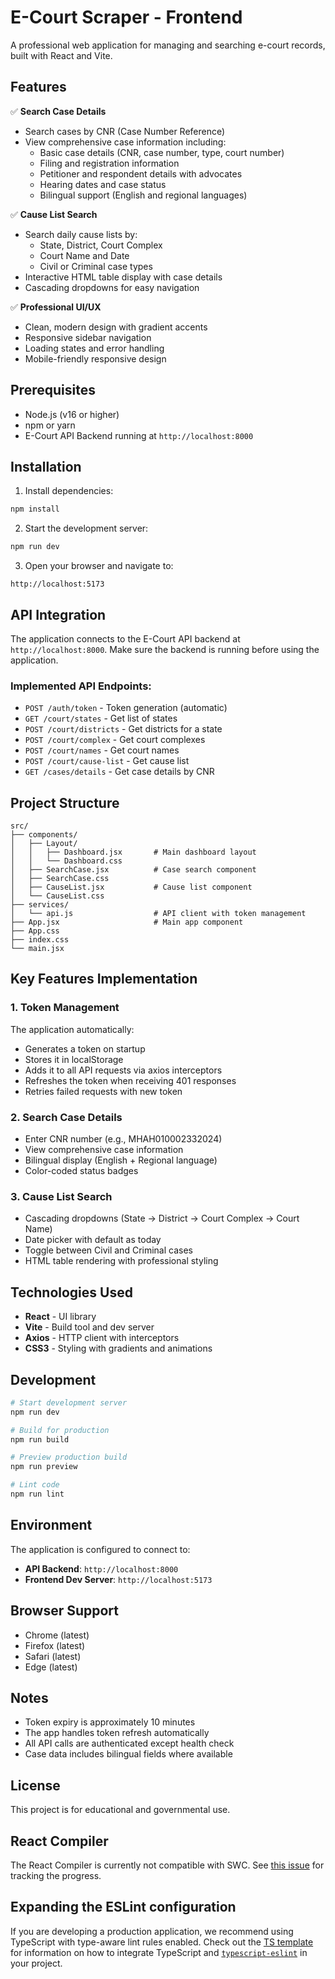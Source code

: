 # E-Court Scraper - Frontend

A professional web application for managing and searching e-court records, built with React and Vite.

## Features

✅ **Search Case Details**
- Search cases by CNR (Case Number Reference)
- View comprehensive case information including:
  - Basic case details (CNR, case number, type, court number)
  - Filing and registration information
  - Petitioner and respondent details with advocates
  - Hearing dates and case status
  - Bilingual support (English and regional languages)

✅ **Cause List Search**
- Search daily cause lists by:
  - State, District, Court Complex
  - Court Name and Date
  - Civil or Criminal case types
- Interactive HTML table display with case details
- Cascading dropdowns for easy navigation

✅ **Professional UI/UX**
- Clean, modern design with gradient accents
- Responsive sidebar navigation
- Loading states and error handling
- Mobile-friendly responsive design

## Prerequisites

- Node.js (v16 or higher)
- npm or yarn
- E-Court API Backend running at `http://localhost:8000`

## Installation

1. Install dependencies:
```bash
npm install
```

2. Start the development server:
```bash
npm run dev
```

3. Open your browser and navigate to:
```
http://localhost:5173
```

## API Integration

The application connects to the E-Court API backend at `http://localhost:8000`. Make sure the backend is running before using the application.

### Implemented API Endpoints:

- `POST /auth/token` - Token generation (automatic)
- `GET /court/states` - Get list of states
- `POST /court/districts` - Get districts for a state
- `POST /court/complex` - Get court complexes
- `POST /court/names` - Get court names
- `POST /court/cause-list` - Get cause list
- `GET /cases/details` - Get case details by CNR

## Project Structure

```
src/
├── components/
│   ├── Layout/
│   │   ├── Dashboard.jsx       # Main dashboard layout
│   │   └── Dashboard.css
│   ├── SearchCase.jsx          # Case search component
│   ├── SearchCase.css
│   ├── CauseList.jsx           # Cause list component
│   └── CauseList.css
├── services/
│   └── api.js                  # API client with token management
├── App.jsx                     # Main app component
├── App.css
├── index.css
└── main.jsx
```

## Key Features Implementation

### 1. Token Management
The application automatically:
- Generates a token on startup
- Stores it in localStorage
- Adds it to all API requests via axios interceptors
- Refreshes the token when receiving 401 responses
- Retries failed requests with new token

### 2. Search Case Details
- Enter CNR number (e.g., MHAH010002332024)
- View comprehensive case information
- Bilingual display (English + Regional language)
- Color-coded status badges

### 3. Cause List Search
- Cascading dropdowns (State → District → Court Complex → Court Name)
- Date picker with default as today
- Toggle between Civil and Criminal cases
- HTML table rendering with professional styling

## Technologies Used

- **React** - UI library
- **Vite** - Build tool and dev server
- **Axios** - HTTP client with interceptors
- **CSS3** - Styling with gradients and animations

## Development

```bash
# Start development server
npm run dev

# Build for production
npm run build

# Preview production build
npm run preview

# Lint code
npm run lint
```

## Environment

The application is configured to connect to:
- **API Backend**: `http://localhost:8000`
- **Frontend Dev Server**: `http://localhost:5173`

## Browser Support

- Chrome (latest)
- Firefox (latest)
- Safari (latest)
- Edge (latest)

## Notes

- Token expiry is approximately 10 minutes
- The app handles token refresh automatically
- All API calls are authenticated except health check
- Case data includes bilingual fields where available

## License

This project is for educational and governmental use.

## React Compiler

The React Compiler is currently not compatible with SWC. See [this issue](https://github.com/vitejs/vite-plugin-react/issues/428) for tracking the progress.

## Expanding the ESLint configuration

If you are developing a production application, we recommend using TypeScript with type-aware lint rules enabled. Check out the [TS template](https://github.com/vitejs/vite/tree/main/packages/create-vite/template-react-ts) for information on how to integrate TypeScript and [`typescript-eslint`](https://typescript-eslint.io) in your project.
